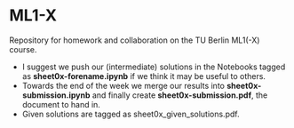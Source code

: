 # ML1-X
Repository for homework and collaboration on the TU Berlin ML1(-X) course.

- I suggest we push our (intermediate) solutions in the Notebooks tagged as **sheet0x-forename.ipynb** if we think it may be useful to others.
- Towards the end of the week we merge our results into **sheet0x-submission.ipynb** and finally create **sheet0x-submission.pdf**, the document to hand in.
- Given solutions are tagged as sheet0x_given_solutions.pdf.
